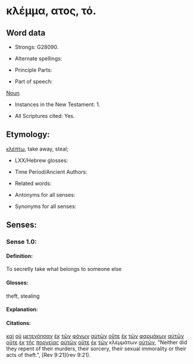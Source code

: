 # κλέμμα, ατος, τό.

<!-- Status: S2=Needs2ndReview -->
<!-- Lexica used for edits: BDAG, FFM, LN, BN, A-S -->

## Word data

* Strongs: G28090.


* Alternate spellings:

* Principle Parts: 

* Part of speech: 

[Noun](http://ugg.readthedocs.io/en/latest/noun.html).

* Instances in the New Testament: 1.

* All Scriptures cited: Yes.

## Etymology: 

[κλέπτω](../G28130/01.md), take away, steal;

* LXX/Hebrew glosses: 

* Time Period/Ancient Authors: 

* Related words: 

* Antonyms for all senses:

* Synonyms for all senses: 

## Senses:

### Sense 1.0:

#### Definition: 

To secretly take what belongs to someone else

#### Glosses:

theft, stealing

#### Explanation:

#### Citations:

[καὶ](../G25320/01.md) [οὐ](../G37560/01.md) [μετενόησαν](../G33400/01.md) [ἐκ](../G15370/01.md) [τῶν](../G35880/01.md) [φόνων](../G54080/01.md) [αὐτῶν](../G08460/01.md) [οὔτε](../G37770/01.md) [ἐκ](../G15370/01.md) [τῶν](../G35880/01.md) [φαρμάκων](../G53325/01.md) [αὐτῶν](../G08460/01.md) [οὔτε](../G37770/01.md) [ἐκ](../G15370/01.md) [τῆς](../G35880/01.md) [πορνείας](../G42020/01.md) [αὐτῶν](../G08460/01.md) [οὔτε](../G37770/01.md) [ἐκ](../G15370/01.md) [τῶν](../G35880/01.md) κλεμμάτων [αὐτῶν](../G08460/01.md), 
"Neither did they repent of their murders, their sorcery, their sexual immorality or their acts of theft.", 
[Rev 9:21](rev 9:21).  
